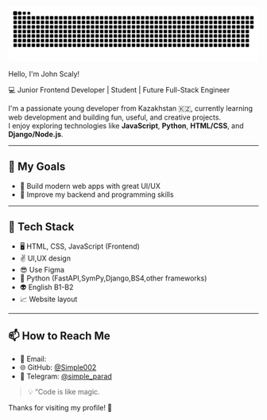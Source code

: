 ![Snake animation dark](https://github.com/Simple002/snk/blob/output/github-contribution-grid-snake-dark.svg?palette=github-dark)

Hello, I'm John Scaly!

💻 Junior Frontend Developer | Student | Future Full-Stack Engineer

I'm a passionate young developer from Kazakhstan 🇰🇿, currently learning web development and building fun, useful, and creative projects.  
I enjoy exploring technologies like **JavaScript**, **Python**, **HTML/CSS**, and **Django/Node.js**.

---

## 🚀 My Goals

- 🎨 Build modern web apps with great UI/UX
- 🧠 Improve my backend and programming skills

---

## 🧰 Tech Stack

- 🖥️ HTML, CSS, JavaScript (Frontend)
- ✌  UI,UX design 
- 😎 Use Figma
- 🐍 Python (FastAPI,SymPy,Django,BS4,other frameworks)
- 👽 English B1-B2
- 📈 Website layout

---

## 📫 How to Reach Me

- 📧 Email: 
- 🌐 GitHub: [@Simple002](https://github.com/Simple002)
- 💬 Telegram: [@simple_parad](https://t.me/simple_parad)

> 💡 “Code is like magic.

Thanks for visiting my profile! 🙌
